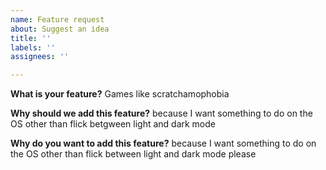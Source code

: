 ```yaml
---
name: Feature request
about: Suggest an idea
title: ''
labels: ''
assignees: ''

---
```


**What is your feature?**
Games like scratchamophobia

**Why should we add this feature?**
because I want something to do on the OS other than flick betgween light and dark mode

**Why do you want to add this feature?**
because I want something to do on the OS other than flick between light and dark mode please
